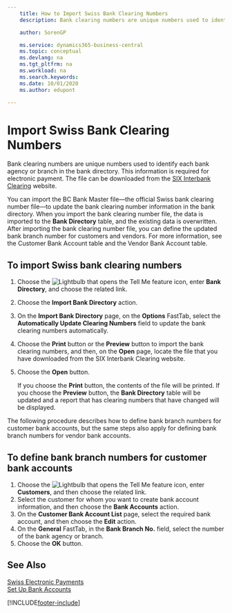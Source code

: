```yaml
---
    title: How to Import Swiss Bank Clearing Numbers
    description: Bank clearing numbers are unique numbers used to identify each bank agency or branch in the bank directory. This information is required for electronic payment. The file can be downloaded from the SIX Interbank Clearing website.

    author: SorenGP

    ms.service: dynamics365-business-central
    ms.topic: conceptual
    ms.devlang: na
    ms.tgt_pltfrm: na
    ms.workload: na
    ms.search.keywords:
    ms.date: 10/01/2020
    ms.author: edupont

---
```

# Import Swiss Bank Clearing Numbers
Bank clearing numbers are unique numbers used to identify each bank agency or branch in the bank directory. This information is required for electronic payment. The file can be downloaded from the [SIX Interbank Clearing](https://go.microsoft.com/fwlink/?LinkId=145121) website.  

You can import the BC Bank Master file—the official Swiss bank clearing number file—to update the bank clearing number information in the bank directory. When you import the bank clearing number file, the data is imported to the **Bank Directory** table, and the existing data is overwritten. After importing the bank clearing number file, you can define the updated bank branch number for customers and vendors. For more information, see the Customer Bank Account table and the Vendor Bank Account table.  

## To import Swiss bank clearing numbers  

1.  Choose the ![Lightbulb that opens the Tell Me feature](../../media/ui-search/search_small.png "Tell me what you want to do") icon, enter **Bank Directory**, and choose the related link.  
2.  Choose the **Import Bank Directory** action.  
3.  On the **Import Bank Directory** page, on the **Options** FastTab, select the **Automatically Update Clearing Numbers** field to update the bank clearing numbers automatically.  
4.  Choose the **Print** button or the **Preview** button to import the bank clearing numbers, and then, on the **Open** page, locate the file that you have downloaded from the SIX Interbank Clearing website.
5. Choose the **Open** button.  

    If you choose the **Print** button, the contents of the file will be printed. If you choose the **Preview** button, the **Bank Directory** table will be updated and a report that has clearing numbers that have changed will be displayed.  

The following procedure describes how to define bank branch numbers for customer bank accounts, but the same steps also apply for defining bank branch numbers for vendor bank accounts.  

## To define bank branch numbers for customer bank accounts  

1.  Choose the ![Lightbulb that opens the Tell Me feature](../../media/ui-search/search_small.png "Tell me what you want to do") icon, enter **Customers**, and then choose the related link.  
2.  Select the customer for whom you want to create bank account information, and then choose the **Bank Accounts** action.  
3.  On the **Customer Bank Account List** page, select the required bank account, and then choose the **Edit** action.  
4.  On the **General** FastTab, in the **Bank Branch No.** field, select the number of the bank agency or branch.  
5.  Choose the **OK** button.  

## See Also  
 [Swiss Electronic Payments](swiss-electronic-payments.md)   
 [Set Up Bank Accounts](../../bank-how-setup-bank-accounts.md)


[!INCLUDE[footer-include](../../includes/footer-banner.md)]